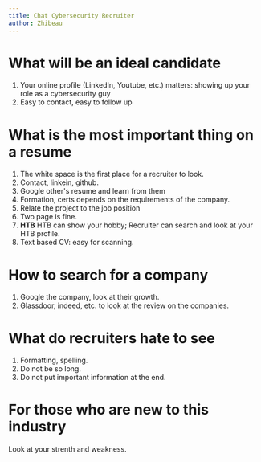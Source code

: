 ```yaml
---
title: Chat Cybersecurity Recruiter
author: Zhibeau
---
```


# What will be an ideal candidate
1. Your online profile (LinkedIn, Youtube, etc.) matters: showing up your role as a cybersecurity guy
2. Easy to contact, easy to follow up

# What is the most important thing on a resume
1. The white space is the first place for a recruiter to look.
2. Contact, linkein, github.
3. Google other's resume and learn from them
4. Formation, certs depends on the requirements of the company.
5. Relate the project to the job position
6. Two page is fine.
7. **HTB** HTB can show your hobby; Recruiter can search and look at your HTB profile.
8. Text based CV: easy for scanning.

# How to search for a company
1. Google the company, look at their growth.
2. Glassdoor, indeed, etc. to look at the review on the companies.

# What do recruiters hate to see
1. Formatting, spelling.
2. Do not be so long.
3. Do not put important information at the end.

# For those who are new to this industry
Look at your strenth and weakness.
